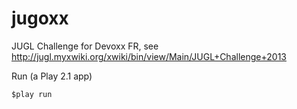 jugoxx
======

JUGL Challenge for Devoxx FR, see http://jugl.myxwiki.org/xwiki/bin/view/Main/JUGL+Challenge+2013

Run (a Play 2.1 app)
	
	$play run


